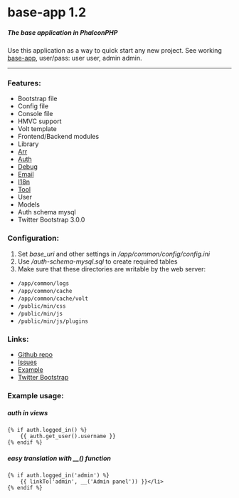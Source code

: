 # base-app 1.2

##### The base application in PhalconPHP
Use this application as a way to quick start any new project.
See working [base-app](http://mruz.pl/base-app), user/pass: user user, admin admin.
***
### Features:
* Bootstrap file
* Config file
* Console file
* HMVC support
* Volt template
* Frontend/Backend modules
* Library
 * [Arr](https://github.com/mruz/base-app/wiki/Arr)
 * [Auth](https://github.com/mruz/base-app/wiki/Auth)
 * [Debug](https://github.com/mruz/base-app/wiki/Debug)
 * [Email](https://github.com/mruz/base-app/wiki/Email)
 * [I18n](https://github.com/mruz/base-app/wiki/I18n)
 * [Tool](https://github.com/mruz/base-app/wiki/Tool)
* User
 * Models
 * Auth schema mysql
* Twitter Bootstrap 3.0.0

### Configuration:
1. Set *base_uri* and other settings in */app/common/config/config.ini*
2. Use */auth-schema-mysql.sql* to create required tables
3. Make sure that these directories are writable by the web server:
 * `/app/common/logs`
 * `/app/common/cache`
 * `/app/common/cache/volt`
 * `/public/min/css`
 * `/public/min/js`
 * `/public/min/js/plugins`

### Links:
* [Github repo](https://github.com/mruz/base-app)
* [Issues](https://github.com/mruz/base-app/issues)
* [Example](http://mruz.pl/base-app)
* [Twitter Bootstrap](http://getbootstrap.com)

### Example usage:
##### auth in views 
```
{% if auth.logged_in() %}
    {{ auth.get_user().username }}
{% endif %}
```

##### easy translation with __() function
```
{% if auth.logged_in('admin') %}
    {{ linkTo('admin', __('Admin panel')) }}</li>
{% endif %}
```
